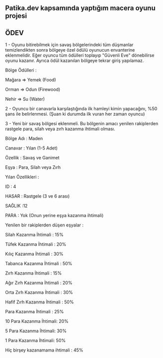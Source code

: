 ## Patika.dev kapsamında yaptığım macera oyunu projesi

## ÖDEV


1 - Oyunu bitirebilmek için savaş bölgelerindeki tüm düşmanlar temizlendikten sonra bölgeye özel ödülü oyunucun envanterine eklenmelidir. Eğer oyuncu tüm ödülleri toplayıp "Güvenli Eve" dönebilirse oyunu kazanır. Ayrıca ödül kazanılan bölgeye tekrar giriş yapılamaz.


Bölge Ödülleri :



Mağara => Yemek (Food)


Orman => Odun (Firewood)


Nehir => Su (Water)


2 - Oyuncu bir canavarla karşılaştığında ilk hamleyi kimin yapacağını, %50 şans ile belirlenmesi. (Şuan ki durumda ilk vuran her zaman oyuncu)



3 - Yeni bir savaş bölgesi eklenmeli. Bu bölgenin amacı yenilen rakiplerden rastgele para, silah veya zırh kazanma ihtimali olması.



Bölge Adı : Maden


Canavar : Yılan (1-5 Adet)


Özellik : Savaş ve Ganimet


Eşya : Para, Silah veya Zırh


Yılan Özellikleri :



ID : 4


HASAR : Rastgele (3 ve 6 arası)


SAĞLIK :12


PARA : Yok (Onun yerine eşya kazanma ihtimali)


Yenilen bir rakiplerden düşen eşyalar :



Silah Kazanma İhtimali : 15%


Tüfek Kazanma İhtimali : 20%


Kılıç Kazanma İhtimali : 30%


Tabanca Kazanma İhtimali : 50%


Zırh Kazanma İhtimali : 15%


Ağır Zırh Kazanma İhtimali : 20%


Orta Zırh Kazanma İhtimali : 30%


Hafif Zırh Kazanma İhtimali : 50%


Para Kazanma İhtimali : 25%


10 Para Kazanma İhtimali: 20%


5 Para Kazanma İhtimali: 30%


1 Para Kazanma İhtimali: 50%


Hiç birşey kazanamama ihtimali : 45%

